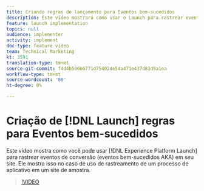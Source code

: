 ```yaml
---
title: Criando regras de lançamento para Eventos bem-sucedidos
description: Este vídeo mostrará como usar o Launch para rastrear eventos de conversão (eventos bem-sucedidos do AKA) em seu site. Isso será mostrado no caso de uso do rastreamento de um processo de aplicativo em um site de amostra.
feature: launch implementation
topics: null
audience: implementer
activity: implement
doc-type: feature video
team: Technical Marketing
kt: 3591
translation-type: tm+mt
source-git-commit: f4d4b506b6771d75402de54a471e437d81d9a1ea
workflow-type: tm+mt
source-wordcount: '80'
ht-degree: 0%

---
```



# Criação de [!DNL Launch] regras  para Eventos bem-sucedidos

Este vídeo mostra como você pode usar [!DNL Experience Platform Launch] para rastrear eventos de conversão (eventos bem-sucedidos AKA) em seu site. Ele mostra isso no caso de uso de rastreamento de um processo de aplicativo em um site de amostra.

>[!VIDEO](https://video.tv.adobe.com/v/28778/?quality=12)
